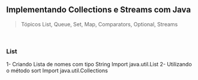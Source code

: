 ## Implementando Collections e Streams com Java

> Tópicos List, Queue, Set, Map, Comparators, Optional, Streams

<br/>

### List

1- Criando Lista de nomes com tipo String Import java.util.List
2- Utilizando o método sort  Import java.util.Collections



